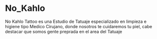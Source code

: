# No_Kahlo
No Kahlo Tattoo es una Estudio de Tatuaje especializado en limpieza e higiene tipo Medico Cirujano, donde nosotros te cuidaremos tu piel, cabe destacar que somos gente preprada en el area del Tatuaje
